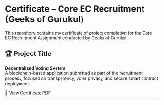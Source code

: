 # Certificate – Core EC Recruitment (Geeks of Gurukul)

This repository contains my certificate of project completion for the Core EC Recruitment Assignment conducted by Geeks of Gurukul.

## 🏆 Project Title
**Decentralized Voting System**  
A blockchain-based application submitted as part of the recruitment process, focused on transparency, voter privacy, and secure smart contract deployment.

📄 [View Certificate PDF](./Core%20__%20Geeks%20of%20Gurukul%20-%20Hackathon%20Completion%20Certificate%20-%20Hitesh%20pal.pdf)

---
